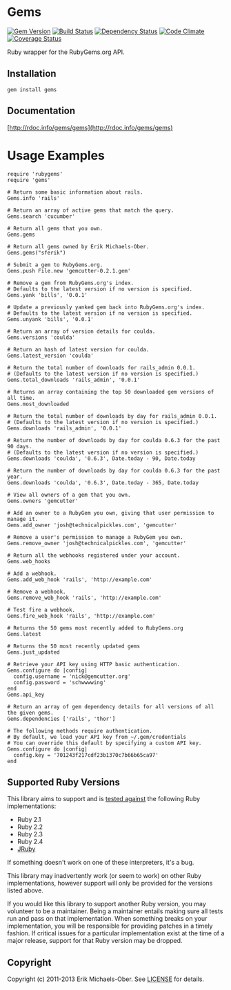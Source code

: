 # Gems

[![Gem Version](http://img.shields.io/gem/v/gems.svg)][gem]
[![Build Status](http://img.shields.io/travis/rubygems/gems.svg)][travis]
[![Dependency Status](http://img.shields.io/gemnasium/rubygems/gems.svg)][gemnasium]
[![Code Climate](http://img.shields.io/codeclimate/github/rubygems/gems.svg)][codeclimate]
[![Coverage Status](http://img.shields.io/coveralls/rubygems/gems.svg)][coveralls]

[gem]: https://rubygems.org/gems/gems
[travis]: http://travis-ci.org/rubygems/gems
[gemnasium]: https://gemnasium.com/rubygems/gems
[codeclimate]: https://codeclimate.com/github/rubygems/gems
[coveralls]: https://coveralls.io/r/rubygems/gems

Ruby wrapper for the RubyGems.org API.

## Installation
    gem install gems

## Documentation
[http://rdoc.info/gems/gems](http://rdoc.info/gems/gems)

# Usage Examples
    require 'rubygems'
    require 'gems'

    # Return some basic information about rails.
    Gems.info 'rails'

    # Return an array of active gems that match the query.
    Gems.search 'cucumber'

    # Return all gems that you own.
    Gems.gems

    # Return all gems owned by Erik Michaels-Ober.
    Gems.gems("sferik")

    # Submit a gem to RubyGems.org.
    Gems.push File.new 'gemcutter-0.2.1.gem'

    # Remove a gem from RubyGems.org's index.
    # Defaults to the latest version if no version is specified.
    Gems.yank 'bills', '0.0.1'

    # Update a previously yanked gem back into RubyGems.org's index.
    # Defaults to the latest version if no version is specified.
    Gems.unyank 'bills', '0.0.1'

    # Return an array of version details for coulda.
    Gems.versions 'coulda'

    # Return an hash of latest version for coulda.
    Gems.latest_version 'coulda'

    # Return the total number of downloads for rails_admin 0.0.1.
    # (Defaults to the latest version if no version is specified.)
    Gems.total_downloads 'rails_admin', '0.0.1'

    # Returns an array containing the top 50 downloaded gem versions of all time.
    Gems.most_downloaded

    # Return the total number of downloads by day for rails_admin 0.0.1.
    # (Defaults to the latest version if no version is specified.)
    Gems.downloads 'rails_admin', '0.0.1'

    # Return the number of downloads by day for coulda 0.6.3 for the past 90 days.
    # (Defaults to the latest version if no version is specified.)
    Gems.downloads 'coulda', '0.6.3', Date.today - 90, Date.today

    # Return the number of downloads by day for coulda 0.6.3 for the past year.
    Gems.downloads 'coulda', '0.6.3', Date.today - 365, Date.today

    # View all owners of a gem that you own.
    Gems.owners 'gemcutter'

    # Add an owner to a RubyGem you own, giving that user permission to manage it.
    Gems.add_owner 'josh@technicalpickles.com', 'gemcutter'

    # Remove a user's permission to manage a RubyGem you own.
    Gems.remove_owner 'josh@technicalpickles.com', 'gemcutter'

    # Return all the webhooks registered under your account.
    Gems.web_hooks

    # Add a webhook.
    Gems.add_web_hook 'rails', 'http://example.com'

    # Remove a webhook.
    Gems.remove_web_hook 'rails', 'http://example.com'

    # Test fire a webhook.
    Gems.fire_web_hook 'rails', 'http://example.com'

    # Returns the 50 gems most recently added to RubyGems.org
    Gems.latest

    # Returns the 50 most recently updated gems
    Gems.just_updated

    # Retrieve your API key using HTTP basic authentication.
    Gems.configure do |config|
      config.username = 'nick@gemcutter.org'
      config.password = 'schwwwwing'
    end
    Gems.api_key

    # Return an array of gem dependency details for all versions of all the given gems.
    Gems.dependencies ['rails', 'thor']

    # The following methods require authentication.
    # By default, we load your API key from ~/.gem/credentials
    # You can override this default by specifying a custom API key.
    Gems.configure do |config|
      config.key = '701243f217cdf23b1370c7b66b65ca97'
    end

## Supported Ruby Versions
This library aims to support and is [tested against][travis] the following Ruby
implementations:

* Ruby 2.1
* Ruby 2.2
* Ruby 2.3
* Ruby 2.4
* [JRuby][]

[jruby]: http://www.jruby.org/

If something doesn't work on one of these interpreters, it's a bug.

This library may inadvertently work (or seem to work) on other Ruby
implementations, however support will only be provided for the versions listed
above.

If you would like this library to support another Ruby version, you may
volunteer to be a maintainer. Being a maintainer entails making sure all tests
run and pass on that implementation. When something breaks on your
implementation, you will be responsible for providing patches in a timely
fashion. If critical issues for a particular implementation exist at the time
of a major release, support for that Ruby version may be dropped.

## Copyright
Copyright (c) 2011-2013 Erik Michaels-Ober. See [LICENSE][] for details.

[license]: LICENSE.md
